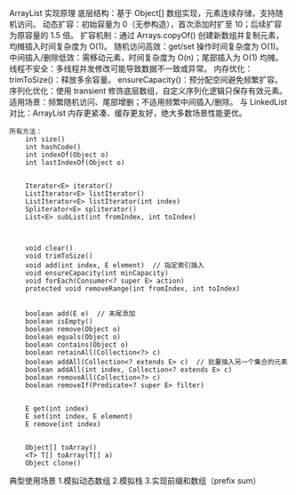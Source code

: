 ArrayList 实现原理
底层结构：基于 Object[] 数组实现，元素连续存储，支持随机访问。
动态扩容：初始容量为 0（无参构造），首次添加时扩至 10；后续扩容为原容量的 1.5 倍。
扩容机制：通过 Arrays.copyOf() 创建新数组并复制元素，均摊插入时间复杂度为 O(1)。
随机访问高效：get/set 操作时间复杂度为 O(1)。
中间插入/删除低效：需移动元素，时间复杂度为 O(n)；尾部插入为 O(1) 均摊。
线程不安全：多线程并发修改可能导致数据不一致或异常。
内存优化：
    trimToSize()：释放多余容量。
    ensureCapacity()：预分配空间避免频繁扩容。
序列化优化：使用 transient 修饰底层数组，自定义序列化逻辑只保存有效元素。
适用场景：频繁随机访问、尾部增删；不适用频繁中间插入/删除。
与 LinkedList 对比：ArrayList 内存更紧凑、缓存更友好，绝大多数场景性能更优。
    
    
    所有方法：
        int size()
        int hashCode()
        int indexOf(Object o)
        int lastIndexOf(Object o)


        Iterator<E> iterator()
        ListIterator<E> listIterator()
        ListIterator<E> listIterator(int index)
        Spliterator<E> spliterator()
        List<E> subList(int fromIndex, int toIndex)



        void clear()
        void trimToSize()
        void add(int index, E element)  // 指定索引插入
        void ensureCapacity(int minCapacity)
        void forEach(Consumer<? super E> action)
        protected void removeRange(int fromIndex, int toIndex)


        boolean add(E e)  // 末尾添加
        boolean isEmpty()
        boolean remove(Object o)
        boolean equals(Object o)
        boolean contains(Object o) 
        boolean retainAll(Collection<?> c)
        boolean addAll(Collection<? extends E> c)  // 批量插入另一个集合的元素
        boolean addAll(int index, Collection<? extends E> c)
        boolean removeAll(Collection<?> c)
        boolean removeIf(Predicate<? super E> filter)
        

        E get(int index)
        E set(int index, E element)
        E remove(int index)

        
        Object[] toArray()
        <T> T[] toArray(T[] a)
        Object clone()
        
       
    

典型使用场景
    1.模拟动态数组
    2.模拟栈
    3.实现前缀和数组（prefix sum）
